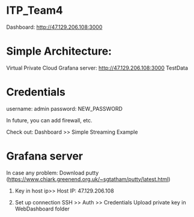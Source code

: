 # ITP_Team4

Dashboard: http://47.129.206.108:3000

# Simple Architecture:
Virtual Private Cloud 
  Grafana server: http://47.129.206.108:3000
    TestData

# Credentials
username: admin
password: NEW_PASSWORD

In future, you can add firewall, etc. 

Check out:
Dashboard >> Simple Streaming Example

# Grafana server 
In case any problem: 
Download putty (https://www.chiark.greenend.org.uk/~sgtatham/putty/latest.html)
1. Key in host ip>>
Host IP: 47.129.206.108

2. Set up connection
SSH >> Auth >> Credentials
Upload private key in WebDashboard folder

